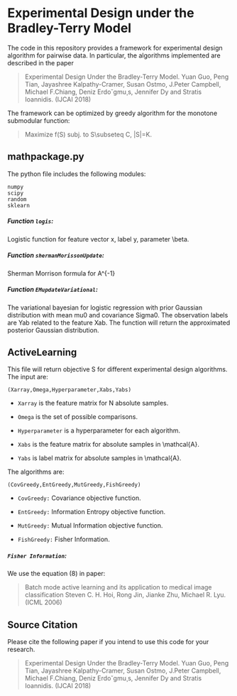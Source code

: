 Experimental Design under the Bradley-Terry Model
==========

The code in this repository provides a framework for experimental design algorithm for pairwise data. In particular, the algorithms implemented are described in the paper 

>Experimental Design Under the Bradley-Terry Model.
>Yuan Guo, Peng Tian, Jayashree Kalpathy-Cramer, Susan Ostmo,
J.Peter Campbell, Michael F.Chiang, Deniz Erdo˘gmu¸s, Jennifer Dy and Stratis Ioannidis.
>(IJCAI 2018)

The framework can be optimized by greedy algorithm for the monotone submodular function:
  >Maximize f(S)
  >subj. to S\subseteq C, |S|=K.

## mathpackage.py ##
The python file includes the following modules:
```
numpy
scipy
random
sklearn
```
##### Function `logis`: #####
Logistic function for feature vector x, label y, parameter \beta.

##### Function `shermanMorissonUpdate`: #####
Sherman Morrison formula for A^{-1}

##### Function `EMupdateVariational`: #####
The variational bayesian for logistic regression with prior Gaussian distribution with mean mu0 and covariance Sigma0.
The observation labels are Yab related to the feature Xab. The function will return the approximated posterior Gaussian distribution.

## ActiveLearning ##

This file will return objective S for different experimental design algorithms. The input are:

```
(Xarray,Omega,Hyperparameter,Xabs,Yabs) 
```

* `Xarray` is the feature matrix for N absolute samples.

* `Omega` is the set of possible comparisons.

* `Hyperparameter` is a hyperparameter for each algorithm.

* `Xabs` is the feature matrix for absolute samples in \mathcal{A}.

* `Yabs` is label matrix for absolute samples in \mathcal{A}.

The algorithms are:

```
(CovGreedy,EntGreedy,MutGreedy,FishGreedy) 
```

* `CovGreedy:` Covariance objective function.

* `EntGreedy:` Information Entropy objective function.

* `MutGreedy:` Mutual  Information objective function.

* `FishGreedy:` Fisher Information.

#####  `Fisher Information`: #####

We use the equation (8) in paper:
>Batch mode active learning and its application to medical image classification
>Steven C. H. Hoi, Rong Jin, Jianke Zhu, Michael R. Lyu.
>(ICML 2006)

## Source Citation ## 

Please cite the following paper if you intend to use this code for your research.
>Experimental Design Under the Bradley-Terry Model.
>Yuan Guo, Peng Tian, Jayashree Kalpathy-Cramer, Susan Ostmo,
J.Peter Campbell, Michael F.Chiang, Deniz Erdo˘gmu¸s, Jennifer Dy and Stratis Ioannidis.
>(IJCAI 2018)




